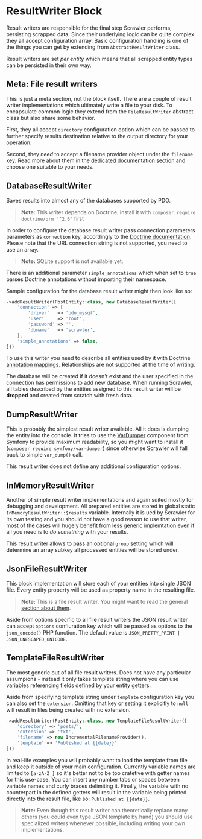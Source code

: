 # ResultWriter Block
Result writers are responsible for the final step Scrawler performs,
persisting scrapped data. Since their underlying logic can be quite
complex they all accept configuration array. Basic configuration handling
is one of the things you can get by extending from `AbstractResultWriter`
class.

Result writers are set _per entity_ which means that all scrapped entity
types can be persisted in their own way.

## Meta: File result writers
This is just a meta section, not the block itself. There are a couple
of result writer implementations which ultimately write a file to your
disk. To encapsulate common logic they extend from the `FileResultWriter`
abstract class but also share some behavior.

First, they all accept `directory` configuration option which can be
passed to further specify results destination relative to the output
directory for your operation.

Second, they _need_ to accept a filename provider object under the
`filename` key. Read more about them in the
[dedicated documentation section](filenameprovider.md) and choose one
suitable to your needs.

## DatabaseResultWriter
Saves results into almost any of the databases supported by PDO.

> **Note:** This writer depends on Doctrine, install it with
> `composer require doctrine/orm "^2.6"` first

In order to configure the database result writer pass connection parameters
parameters as `connection` key, accordingly to the
[Doctrine documentation][doctrine-connection]. Please note that the URL
connection string is not supported, you need to use an array.

> **Note:** SQLite support is not available yet.

There is an additional parameter `simple_annotations` which when set to
`true` parses Doctrine annotations without importing their namespace.

Sample configuration for the database result writer might then look like so:

```php
->addResultWriter(PostEntity::class, new DatabaseResultWriter([
    'connection' => [
        'driver'   => 'pdo_mysql',
        'user'     => 'root',
        'password' => '',
        'dbname'   => 'scrawler',
    ],
    'simple_annotations' => false,
]))
```

To use this writer you need to describe all entities used by it with
Doctrine [annotation mappings][doctrine-mapping]. Relationships are
not supported at the time of writing.

The database will be created if it doesn't exist and the user specified
in the connection has permissions to add new database. When running
Scrawler, all tables described by the entities assigned to this result
writer will be **dropped** and created from scratch with fresh data.

## DumpResultWriter
This is probably the simplest result writer available. All it does is
dumping the entity into the console. It tries to use the [VarDumper][vardumper]
component from Symfony to provide maximum readability, so you might
want to install it (`composer require symfony/var-dumper`) since otherwise
Scrawler will fall back to simple `var_dump()` call.

This result writer does not define any additional configuration options.

## InMemoryResultWriter
Another of simple result writer implementations and again suited mostly
for debugging and development. All prepared entities are stored in global
static `InMemoryResultWriter::$results` variable. Internally it is ued by
Scrawler for its own testing and you should not have a good reason to use
that writer, most of the cases will hugely benefit from less generic implemtation
even if all you need is to _do something_ with your results.

This result writer allows to pass an optional `group` setting which will
determine an array subkey all processed entities will be stored under.

## JsonFileResultWriter
This block implementation will store each of your entities into single
JSON file. Every entity property will be used as property name in the
resulting file.

> **Note:** This is a file result writer. You might want to read the
> general [section about them](#meta-file-result-writers).

Aside from options specific to all file result writers the JSON result writer
can accept `options` confiuration key which will be passed as options to the
`json_encode()` PHP function. The default value is
`JSON_PRETTY_PRINT | JSON_UNESCAPED_UNICODE`.

## TemplateFileResultWriter
The most generic out of all file result writers. Does not have any particular
assumpions - instead it only takes template string where you can use variables
referencing fields defined by your entity getters.

Aside from specifying template string under `template` configuration key you
can also set the `extension`. Omitting that key or setting it explicitly to
`null` will result in files being created with no extension.

```php
->addResultWriter(PostEntity::class, new TemplateFileResultWriter([
    'directory' => 'posts/',
    'extension' => 'txt',
    'filename' => new IncrementalFilenameProvider(),
    'template' => 'Published at {{date}}'
]))
```

In real-life examples you will probably want to load the template from file and
keep it outside of your main configuration. Currently variable names are limited
to `[a-zA-Z_]` so it's better not to be too cratetive with getter names for this
use-case. You can insert any number tabs or spaces between variable names and
curly braces delimiting it. Finally, the variable with no counterpart in the
defined getters will result in the variable being printed directly into the
result file, like so: `Published at {{date}}`.

> **Note:** Even though this result writer can theoretically replace many others
> (you could even type JSON template by hand) you should use specialized writers
> whenever possible, including writing your own implementations.

[doctrine-connection]: https://www.doctrine-project.org/projects/doctrine-dbal/en/2.9/reference/configuration.html
[doctrine-mapping]: https://www.doctrine-project.org/projects/doctrine-orm/en/2.6/reference/annotations-reference.html
[vardumper]: https://symfony.com/doc/current/components/var_dumper.html
